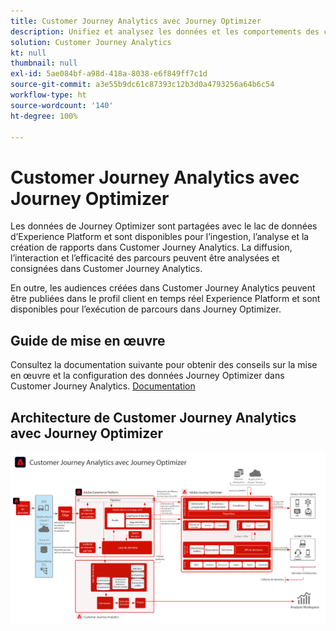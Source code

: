 ```yaml
---
title: Customer Journey Analytics avec Journey Optimizer
description: Unifiez et analysez les données et les comportements des clients sur l’ensemble du parcours client dans Customer Journey Analytics, y compris les données de diffusion et d’interaction de Journey Optimizer.
solution: Customer Journey Analytics
kt: null
thumbnail: null
exl-id: 5ae084bf-a98d-418a-8038-e6f849ff7c1d
source-git-commit: a3e55b9dc61c87393c12b3d0a4793256a64b6c54
workflow-type: ht
source-wordcount: '140'
ht-degree: 100%

---
```


# Customer Journey Analytics avec Journey Optimizer

Les données de Journey Optimizer sont partagées avec le lac de données d’Experience Platform et sont disponibles pour l’ingestion, l’analyse et la création de rapports dans Customer Journey Analytics. La diffusion, l’interaction et l’efficacité des parcours peuvent être analysées et consignées dans Customer Journey Analytics.

En outre, les audiences créées dans Customer Journey Analytics peuvent être publiées dans le profil client en temps réel Experience Platform et sont disponibles pour l’exécution de parcours dans Journey Optimizer.

## Guide de mise en œuvre

Consultez la documentation suivante pour obtenir des conseils sur la mise en œuvre et la configuration des données Journey Optimizer dans Customer Journey Analytics. [Documentation](https://experienceleague.adobe.com/docs/journey-optimizer/using/reporting/reports/sharing-overview.html?lang=fr)

## Architecture de Customer Journey Analytics avec Journey Optimizer

![Diagramme d’architecture](assets/CJA_AJO.svg)
